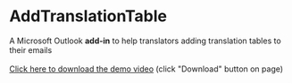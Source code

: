 # AddTranslationTable
A Microsoft Outlook **add-in** to help translators adding translation tables to their emails<br><br>
[Click here to download the demo video](https://github.com/ljdyer/AddTranslationTable/blob/main/Add%20Translation%20Table%20Demo.mkv) (click "Download" button on page)

